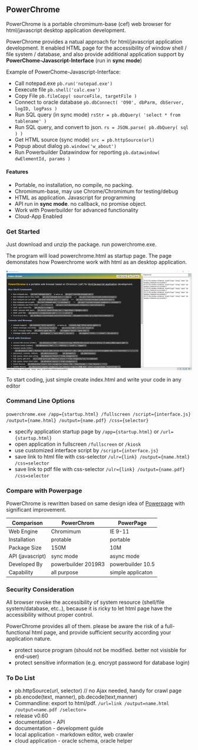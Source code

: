 ## PowerChrome

PowerChrome is a portable chromimum-base (cef) web browser for html/javascript desktop application development.

PowerChrome provides a natual approach for html/javascript application development. It enabled HTML page for the 
accessibility of window shell / file system / database, and also provide additional application support 
by **PowerChome-Javascript-Interface** (run in **sync mode**)

Example of PowerChome-Javascript-Interface:

* Call notepad.exe ``pb.run('notepad.exe')``
* Eexecute file ``pb.shell('calc.exe')``
* Copy File  ``pb.fileCopy( sourceFile, targetFile )``
* Connect to oracle database ``pb.dbConnect( 'O90', dbParm, dbServer, logID, logPass )``
* Run SQL query (in sync mode) ``rsStr = pb.dbQuery( 'select * from tablename' )``
* Run SQL query, and convert to json. ``rs = JSON.parse( pb.dbQuery( sql ) )``
* Get HTML source (sync mode) ``src = pb.httpSource(url)`` 
* Popup about dialog ``pb.window('w_about')``
* Run Powerbuilder Datawindow for reporting ``pb.datawindow( dwElementId, params )``

#### Features

* Portable, no installation, no compile, no packing.
* Chromimum-base, may use Chrome/Chromimum for testing/debug
* HTML as application. Javascript for programming
* API run in **sync mode**. no callback, no promise object.
* Work with Powerbuilder for advanced functionality
* Cloud-App Enabled

### Get Started

Just download and unzip the package. run powerchrome.exe.

The program will load powerchrome.html as startup page. The page demonstates how Powerchrome work with html as an desktop application.

![](powerchrome.jpg)

To start coding, just simple create index.html and write your code in any editor

### Command Line Options

``powerchrome.exe /app={startup.html} /fullscreen /script={interface.js} /output={name.html} /output={name.pdf} /css={selector}``    

* specify application startup page by ``/app={startup.html}`` or ``/url={startup.html}``
* open application in fullscreen ``/fullscreen`` or ``/kiosk``
* use customized interface script by ``/script={interface.js}``
* save link to html file with css-selector ``/ulr={link} /output={name.html} /css=selector``
* save link to pdf file  with css-selector ``/ulr={link} /output={name.pdf} /css=selector``


### Compare with Powerpage

PowerChrome is rewritten based on same design idea of [Powerpage](https://github.com/casualwriter/powerpage) 
with significant improvement.

| Comparison       | PowerChrom        | PowerPage
|------------------|-----------------|----------
| Web Engine       | Chromimum         | IE 9-11
| Installation     | protable          | portable
| Package Size     | 150M              | 10M
| API (javascript) | sync mode         | async mode
| Developed By     | powerbuilder 2019R3 | powerbuilder 10.5
| Capability       | all purpose |  simple applicaton


### Security Consideration

All browser revoke the accessibility of system resource (shell/file system/database, etc..), because it is ricky to 
let html page have the accessibility without proper control.

PowerChrome provides all of them. please be aware the risk of a full-functional html page, and provide sufficient 
security according your application nature. 

* protect source program (should not be modified. better not visisble for end-user)
* protect sensitive information (e.g. encrypt password for database login)


### To Do List

* pb.httpSource(url, selector) // no Ajax needed, handy for crawl page
* pb.encode(text, manner), pb.decode(text,manner)
* Commandline: export to html/pdf. ``/url=link /output=name.html /output=name.pdf /selector=``
* release v0.60 
* documentation - API 
* documentation - development guide
* local application - markdown editor, web crawler
* cloud application - oracle schema, oracle helper

